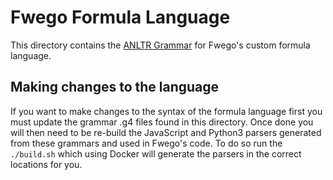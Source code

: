 # Fwego Formula Language

This directory contains the [ANLTR Grammar](https://www.antlr.org/) for Fwego's custom
formula language.

## Making changes to the language

If you want to make changes to the syntax of the formula language first you must update 
the grammar .g4 files found in this directory. Once done you will then need to be 
re-build the JavaScript and Python3 parsers generated from these grammars and used in 
Fwego's code. To do so run the `./build.sh` which using Docker will generate the 
parsers in the correct locations for you.

